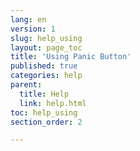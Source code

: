 ```yaml
---
lang: en
version: 1
slug: help_using
layout: page_toc
title: 'Using Panic Button'
published: true
categories: help
parent:
  title: Help
  link: help.html
toc: help_using
section_order: 2

---
```


